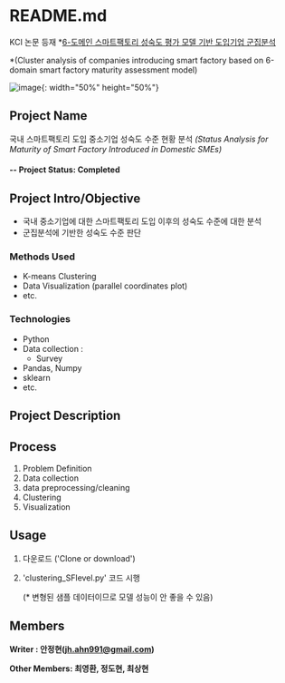 # README.md

KCI 논문 등재
*[6-도메인 스마트팩토리 성숙도 평가 모델 기반 도입기업 군집분석](https://www.kci.go.kr/kciportal/ci/sereArticleSearch/ciSereArtiView.kci?sereArticleSearchBean.artiId=ART002627006)

*(Cluster analysis of companies introducing smart factory based on 6-domain smart factory maturity assessment model)

![image](https://user-images.githubusercontent.com/43360435/125562800-88f5722e-9636-4aaa-bfcd-f271fdd47755.png){: width="50%" height="50%"}



## Project Name
국내 스마트팩토리 도입 중소기업 성숙도 수준 현황 분석
*(Status Analysis for Maturity of Smart Factory Introduced in Domestic SMEs)*

#### -- Project Status: Completed

## Project Intro/Objective
* 국내 중소기업에 대한 스마트팩토리 도입 이후의 성숙도 수준에 대한 분석 
* 군집분석에 기반한 성숙도 수준 판단

### Methods Used
* K-means Clustering
* Data Visualization (parallel coordinates plot)
* etc. 

### Technologies
* Python
* Data collection :
    - Survey
* Pandas, Numpy
* sklearn
* etc. 

## Project Description

## Process

1. Problem Definition
2. Data collection
3. data preprocessing/cleaning
4. Clustering
5. Visualization 

## Usage
1. 다운로드 ('Clone or download')
2. 'clustering_SFlevel.py' 코드 시행

    (* 변형된 샘플 데이터이므로 모델 성능이 안 좋을 수 있음)

## Members

**Writer : 안정현(jh.ahn991@gmail.com)**

**Other Members: 최영환, 정도현, 최상현**


